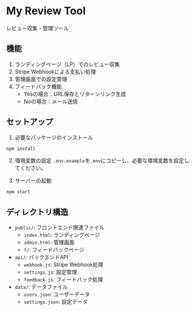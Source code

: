 # My Review Tool

レビュー収集・管理ツール

## 機能

1. ランディングページ（LP）でのレビュー収集
2. Stripe Webhookによる支払い処理
3. 管理画面での設定管理
4. フィードバック機能
   - Yesの場合：URL保存とリターンリンク生成
   - Noの場合：メール送信

## セットアップ

1. 必要なパッケージのインストール
```bash
npm install
```

2. 環境変数の設定
`.env.example`を`.env`にコピーし、必要な環境変数を設定してください。

3. サーバーの起動
```bash
npm start
```

## ディレクトリ構造

- `public/`: フロントエンド関連ファイル
  - `index.html`: ランディングページ
  - `admin.html`: 管理画面
  - `f/`: フィードバックページ
- `api/`: バックエンドAPI
  - `webhook.js`: Stripe Webhook処理
  - `settings.js`: 設定管理
  - `feedback.js`: フィードバック処理
- `data/`: データファイル
  - `users.json`: ユーザーデータ
  - `settings.json`: 設定データ 